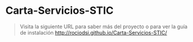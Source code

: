 # Carta-Servicios-STIC
> Visita la siguiente URL para saber más del proyecto o para ver la guía de instalación
http://rociodsi.github.io/Carta-Servicios-STIC/
